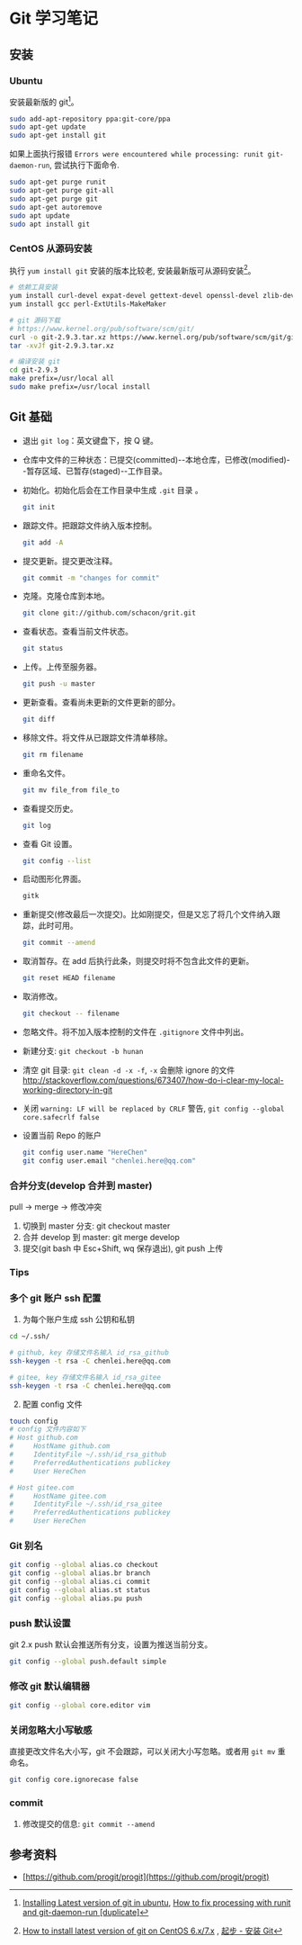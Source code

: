# Git 学习笔记

## 安装

### Ubuntu

安装最新版的 git[^ubuntuInstallLastVersionGit]。

```bash
sudo add-apt-repository ppa:git-core/ppa
sudo apt-get update
sudo apt-get install git
```

如果上面执行报错 `Errors were encountered while processing: runit git-daemon-run`, 尝试执行下面命令.

```bash
sudo apt-get purge runit
sudo apt-get purge git-all
sudo apt-get purge git
sudo apt-get autoremove
sudo apt update
sudo apt install git
```

[^ubuntuInstallLastVersionGit]: [Installing Latest version of git in ubuntu](http://stackoverflow.com/questions/19109542/installing-latest-version-of-git-in-ubuntu/19109661#19109661), [How to fix processing with runit and git-daemon-run [duplicate]](http://askubuntu.com/questions/765565/how-to-fix-processing-with-runit-and-git-daemon-run/772095#772095)

### CentOS 从源码安装

执行 `yum install git` 安装的版本比较老, 安装最新版可从源码安装[^centOSInstallLastVersionGit]。

```bash
# 依赖工具安装
yum install curl-devel expat-devel gettext-devel openssl-devel zlib-devel
yum install gcc perl-ExtUtils-MakeMaker

# git 源码下载
# https://www.kernel.org/pub/software/scm/git/
curl -o git-2.9.3.tar.xz https://www.kernel.org/pub/software/scm/git/git-2.9.3.tar.xz
tar -xvJf git-2.9.3.tar.xz

# 编译安装 git
cd git-2.9.3
make prefix=/usr/local all
sudo make prefix=/usr/local install
```

[^centOSInstallLastVersionGit]: [How to install latest version of git on CentOS 6.x/7.x](http://stackoverflow.com/questions/21820715/how-to-install-latest-version-of-git-on-centos-6-x-7-x)
, [起步 - 安装 Git](https://git-scm.com/book/zh/v1/%E8%B5%B7%E6%AD%A5-%E5%AE%89%E8%A3%85-Git)

## Git 基础

* 退出 `git log`：英文键盘下，按 Q 键。
* 仓库中文件的三种状态：已提交(committed)--本地仓库，已修改(modified)--暂存区域、已暂存(staged)--工作目录。
* 初始化。初始化后会在工作目录中生成 `.git` 目录 。

    ```bash
    git init
    ```

* 跟踪文件。把跟踪文件纳入版本控制。

    ```bash
    git add -A
    ```

* 提交更新。提交更改注释。

    ```bash
    git commit -m "changes for commit"
    ```

* 克隆。克隆仓库到本地。

    ```bash
    git clone git://github.com/schacon/grit.git
    ```

* 查看状态。查看当前文件状态。

    ```bash
    git status
    ```

* 上传。上传至服务器。

    ```bash
    git push -u master
    ```

* 更新查看。查看尚未更新的文件更新的部分。

    ```bash
    git diff
    ```

* 移除文件。将文件从已跟踪文件清单移除。

    ```bash
    git rm filename
    ```

* 重命名文件。

    ```bash
    git mv file_from file_to
    ````

* 查看提交历史。

    ```bash
    git log
    ```

* 查看 Git 设置。

    ```bash
    git config --list
    ```

* 启动图形化界面。

    ```bash
    gitk
    ```

* 重新提交(修改最后一次提交)。比如刚提交，但是又忘了将几个文件纳入跟踪，此时可用。

    ```bash
    git commit --amend
    ```

* 取消暂存。在 add 后执行此条，则提交时将不包含此文件的更新。

    ```bash
    git reset HEAD filename
    ```

* 取消修改。

    ```bash
    git checkout -- filename
    ```

* 忽略文件。将不加入版本控制的文件在 `.gitignore` 文件中列出。
* 新建分支: `git checkout -b hunan`
* 清空 git 目录: `git clean -d -x -f`, `-x` 会删除 ignore 的文件 <http://stackoverflow.com/questions/673407/how-do-i-clear-my-local-working-directory-in-git>
* 关闭 `warning: LF will be replaced by CRLF` 警告, `git config --global core.safecrlf false`
* 设置当前 Repo 的账户

    ```bash
    git config user.name "HereChen"
    git config user.email "chenlei.here@qq.com"
    ```

### 合并分支(develop 合并到 master)

pull -> merge -> 修改冲突

1. 切换到 master 分支: git checkout master
2. 合并 develop 到 master: git merge develop
3. 提交(git bash 中 Esc+Shift, wq 保存退出), git push 上传

### Tips

### 多个 git 账户 ssh 配置

1. 为每个账户生成 ssh 公钥和私钥

```bash
cd ~/.ssh/

# github, key 存储文件名输入 id_rsa_github
ssh-keygen -t rsa -C chenlei.here@qq.com

# gitee, key 存储文件名输入 id_rsa_gitee
ssh-keygen -t rsa -C chenlei.here@qq.com
```

2. 配置 config 文件

```bash
touch config
# config 文件内容如下
# Host github.com
#     HostName github.com
#     IdentityFile ~/.ssh/id_rsa_github
#     PreferredAuthentications publickey
#     User HereChen

# Host gitee.com
#     HostName gitee.com
#     IdentityFile ~/.ssh/id_rsa_gitee
#     PreferredAuthentications publickey
#     User HereChen
```

### Git 别名

```bash
git config --global alias.co checkout
git config --global alias.br branch
git config --global alias.ci commit
git config --global alias.st status
git config --global alias.pu push
```

### push 默认设置

git 2.x push 默认会推送所有分支，设置为推送当前分支。

```bash
git config --global push.default simple
```

### 修改 git 默认编辑器

```bash
git config --global core.editor vim
```

### 关闭忽略大小写敏感

直接更改文件名大小写，git 不会跟踪，可以关闭大小写忽略。或者用 `git mv` 重命名。

```bash
git config core.ignorecase false
```

### commit

1. 修改提交的信息: `git commit --amend`

## 参考资料

- [https://github.com/progit/progit](https://github.com/progit/progit)
